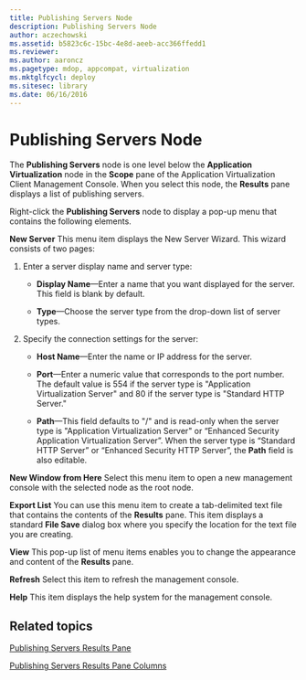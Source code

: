 ```yaml
---
title: Publishing Servers Node
description: Publishing Servers Node
author: aczechowski
ms.assetid: b5823c6c-15bc-4e8d-aeeb-acc366ffedd1
ms.reviewer:
ms.author: aaroncz
ms.pagetype: mdop, appcompat, virtualization
ms.mktglfcycl: deploy
ms.sitesec: library
ms.date: 06/16/2016
---
```



# Publishing Servers Node


The **Publishing Servers** node is one level below the **Application Virtualization** node in the **Scope** pane of the Application Virtualization Client Management Console. When you select this node, the **Results** pane displays a list of publishing servers.

Right-click the **Publishing Servers** node to display a pop-up menu that contains the following elements.

<a href="" id="new-server"></a>**New Server**
This menu item displays the New Server Wizard. This wizard consists of two pages:

1.  Enter a server display name and server type:

    -   **Display Name**—Enter a name that you want displayed for the server. This field is blank by default.

    -   **Type**—Choose the server type from the drop-down list of server types.

2.  Specify the connection settings for the server:

    -   **Host Name**—Enter the name or IP address for the server.

    -   **Port**—Enter a numeric value that corresponds to the port number. The default value is 554 if the server type is "Application Virtualization Server" and 80 if the server type is "Standard HTTP Server."

    -   **Path**—This field defaults to "/" and is read-only when the server type is "Application Virtualization Server" or “Enhanced Security Application Virtualization Server”. When the server type is “Standard HTTP Server” or “Enhanced Security HTTP Server”, the **Path** field is also editable.

<a href="" id="new-window-from-here"></a>**New Window from Here**
Select this menu item to open a new management console with the selected node as the root node.

<a href="" id="export-list"></a>**Export List**
You can use this menu item to create a tab-delimited text file that contains the contents of the **Results** pane. This item displays a standard **File Save** dialog box where you specify the location for the text file you are creating.

<a href="" id="view"></a>**View**
This pop-up list of menu items enables you to change the appearance and content of the **Results** pane.

<a href="" id="refresh"></a>**Refresh**
Select this item to refresh the management console.

<a href="" id="help"></a>**Help**
This item displays the help system for the management console.

## Related topics


[Publishing Servers Results Pane](publishing-servers-results-pane.md)

[Publishing Servers Results Pane Columns](publishing-servers-results-pane-columns.md)

 

 





